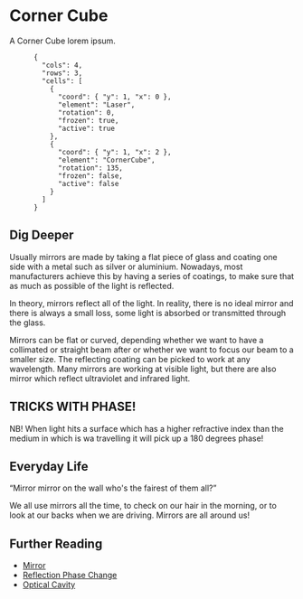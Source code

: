 # Corner Cube

A Corner Cube lorem ipsum.

```{quantum-board}
      {
        "cols": 4,
        "rows": 3,
        "cells": [
          {
            "coord": { "y": 1, "x": 0 },
            "element": "Laser",
            "rotation": 0,
            "frozen": true,
            "active": true
          },
          {
            "coord": { "y": 1, "x": 2 },
            "element": "CornerCube",
            "rotation": 135,
            "frozen": false,
            "active": false
          }
        ]
      }
```

## Dig Deeper

Usually mirrors are made by taking a flat piece of glass and coating one side with a metal such as silver or aluminium. Nowadays, most manufacturers achieve this by having a series of coatings, to make sure that as much as possible of the light is reflected.

In theory, mirrors reflect all of the light. In reality, there is no ideal mirror and there is always a small loss, some light is absorbed or transmitted through the glass.

Mirrors can be flat or curved, depending whether we want to have a collimated or straight beam after or whether we want to focus our beam to a smaller size. The reflecting coating can be picked to work at any wavelength. Many mirrors are working at visible light, but there are also mirror which reflect ultraviolet and infrared light.

## TRICKS WITH PHASE!

NB! When light hits a surface which has a higher refractive index than the medium in which is wa travelling it will pick up a 180 degrees phase!

## Everyday Life

“Mirror mirror on the wall who's the fairest of them all?”

We all use mirrors all the time, to check on our hair in the morning, or to look at our backs when we are driving. Mirrors are all around us!

## Further Reading

* [Mirror](https://en.wikipedia.org/wiki/Mirror)
* [Reflection Phase Change](https://en.wikipedia.org/wiki/Reflection_phase_change)
* [Optical Cavity](https://en.wikipedia.org/wiki/Optical_cavity)